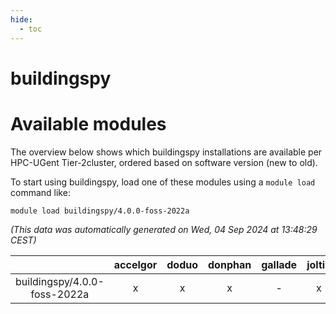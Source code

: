 ```yaml
---
hide:
  - toc
---
```


buildingspy
===========

# Available modules


The overview below shows which buildingspy installations are available per HPC-UGent Tier-2cluster, ordered based on software version (new to old).

To start using buildingspy, load one of these modules using a `module load` command like:

```shell
module load buildingspy/4.0.0-foss-2022a
```

*(This data was automatically generated on Wed, 04 Sep 2024 at 13:48:29 CEST)*  

| |accelgor|doduo|donphan|gallade|joltik|shinx|skitty|
| :---: | :---: | :---: | :---: | :---: | :---: | :---: | :---: |
|buildingspy/4.0.0-foss-2022a|x|x|x|-|x|-|x|
